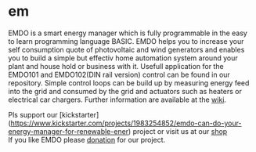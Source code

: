 # em
EMDO is a smart energy manager which is fully programmable in the easy to learn programming language BASIC. 
EMDO helps you to increase your self consumption quote of photovoltaic and wind generators and enables you to build a simple but effectiv home automation system around your plant and house hold or business with it.
Usefull application for the EMDO101 and EMDO102(DIN rail version) control can be found in our repository.
Simple control loops can be build up by measuring energy feed into the grid and consumed by the grid and actuators such as heaters or electrical car chargers.
Further information are available at the [wiki](https://github.com/swissembedded/em/wiki).

Pls support our [kickstarter]
(https://www.kickstarter.com/projects/1983254852/emdo-can-do-your-energy-manager-for-renewable-ener)
 project or visit us at our [shop](http://www.solar-komplett.ch/de/swissEmbedded_EMDO101_Steuergeraet.a3037.2.html)
 <br>
 If you like EMDO please [donation](https://www.paypal.com/cgi-bin/webscr?cmd=_s-xclick&hosted_button_id=8ERF2479UAYDE)
  for our project.
 


